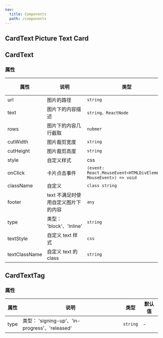```yaml
---
nav:
  title: Components
  path: /components
---
```


## CardText Picture Text Card

<code src="./demos/demo1.tsx"></code>

## CardText

### 属性

| 属性          | 说明                                | 类型                                                             | 默认值 |
| ------------- | ----------------------------------- | ---------------------------------------------------------------- | ------ |
| url           | 图片的路径                          | `string`                                                         | -      |
| text          | 图片下的内容描述                    | `string、ReactNode `                                             | -      |
| rows          | 图片下的内容几行截取                | `nubmer`                                                         | 2      |
| cutWidth      | 图片裁剪宽度                        | `string`                                                         | -      |
| cutHeight     | 图片裁剪高度                        | `string`                                                         | -      |
| style         | 自定义样式                          | css                                                              | -      |
| onClick       | 卡片点击事件                        | `(event: React.MouseEvent<HTMLDivElement, MouseEvent>) => void ` | -      |
| className     | 自定义                              | `class string `                                                  | -      |
| footer        | text 不满足时使用自定义图片下的内容 | `any `                                                           | -      |
| type          | 类型： 'block'、'inline'            | `string`                                                         | inline |
| textStyle     | 自定义 text 样式                    | `css `                                                           | -      |
| textClassName | 自定义 text 的 class                | `string`                                                         | -      |

## CardTextTag

### 属性

| 属性 | 说明                                           | 类型     | 默认值 |
| ---- | ---------------------------------------------- | -------- | ------ |
| type | 类型： 'signing-up'、'in-progress'、'released' | `string` | -      |

